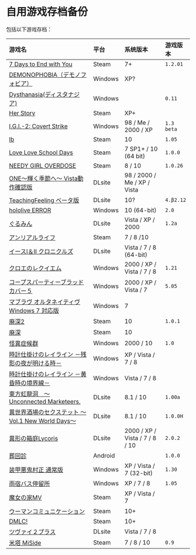 # 自用游戏存档备份

包括以下游戏存档：

| 游戏名 | 平台 | 系统版本 | 游戏版本 |
| :---------------------- | :------ | :---- | :------ |
| [7 Days to End with You](Seven%20Days%20to%20End%20with%20You) | Steam | 7+ | `1.2.01` |
| [DEMONOPHOBIA（デモノフォビア）](Demonophobia) | Windows | XP? | |
| [Dysthanasia(ディスタナジア)](Dysthanasia) | Windows |  | `0.11` |
| [Her Story](HerStory) | Steam | XP+ | |
| [I.G.I.-2: Covert Strike](IGI%202) | Windows | 98 / Me / 2000 / XP | `1.3 beta` |
| [Ib](Ib) | Steam | 10 | `1.05` |
| [Love Love School Days](LoveLoveSchoolDays) | Steam | 7 SP1+ / 10 (64 bit) | `1.0.0` |
| [NEEDY GIRL OVERDOSE](NEEDY%20GIRL%20OVERDOSE) | Steam | 8 / 10 | `1.0.26` |
| [ONE～輝く季節へ～ Vista動作確認版](ONE_FV) | DLsite | 98 / 2000 / Me / XP / Vista |  |
| [TeachingFeeling ベータ版](TeachingFeeling-4.%CE%B22) | DLsite | 10? | `4.β2.12` |
| [hololive ERROR](hololive%20ERROR) | Windows | 10 (64-bit) | `2.0` |
| [ぐるみん](GURUMIN) | DLsite | Vista / XP / 2000 | `1.2a` |
| [アンリアルライフ](UNREAL_LIFE) | Steam | 7 / 8 /10 |  |
| [イースI＆II クロニクルズ](YsC) | DLsite | Vista / 7 / 8 (64-bit) |  |
| [クロエのレクイエム](cloe) | Windows | 2000 / XP / Vista / 7 / 8 | `1.21` |
| [コープスパーティーブラッドカバー５](CorpsePartyBC_5) | Windows | 2000 / XP / Vista / 7 | `5.05` |
| [マブラヴ オルタネイティヴ Windows 7 対応版](%E3%83%9E%E3%83%96%E3%83%A9%E3%83%B4%E3%82%AA%E3%83%AB%E3%82%BF%E3%83%8D%E3%82%A4%E3%83%86%E3%82%A3%E3%83%B4Latest) | Windows | 7 |  |
| [廃深2](haishin2) | Steam | 10 |  `1.0.1`  |
| [廃深](haishin) | Steam | 10 |  |
| [怪異症候群](%E6%80%AA%E7%95%B0%E7%97%87%E5%80%99%E7%BE%A4) | Windows | 2000 / 10 | `1.0` |
| [時計仕掛けのレイライン －残影の夜が明ける時－]() | Windows | XP / Vista / 7 / 8 |  |
| [時計仕掛けのレイライン －黄昏時の境界線－]() | Windows | Vista / 7 / 8 |  |
| [東方虹龍洞　～ Unconnected Marketeers.](th18) | DLsite | 8.1 / 10 | `1.00a` |
| [異世界酒場のセクステット ～Vol.1 New World Days～]() | DLsite | 8.1 / 10 | `1.0.0H` |
| [異形の箱庭Lycoris](%E7%95%B0%E5%BD%A2%E3%81%AE%E7%AE%B1%E5%BA%AD%E3%80%80%E3%80%80Lycoris.2.0.2) | DLsite | 2000 / XP / Vista / 7 / 8 / 10 | `2.0.2` |
| [葬回診](com.uniteatsushi.sokaishin) | Android |  | `1.0.0` |
| [装甲悪鬼村正 通常版](%E8%A3%85%E7%94%B2%E6%82%AA%E9%AC%BC%E6%9D%91%E6%AD%A3) | Windows | XP / Vista / 7 (32-bit) | `1.30` |
| [雨宿バス停留所](abt) | Windows | XP / 7 / 8 | `1.05` |
| [魔女の家MV](%E9%AD%94%E5%A5%B3%E3%81%AE%E5%AE%B6MV) | Steam | XP / Vista / 7 |  |
| [ウーマンコミュニケーション](WomanCommunication) | Steam | 10+ |  |
| [DMLC!](DMLC) | Steam | 10+ |  |
| [ツヴァイ２プラス](ZWEI2P) | DLsite | Vista / 7 / 8 |  |
| [米塔 MiSide](MiSideFull) | Steam | 7 / 8 / 10 | `0.9` |


<!-- |   | [Only Up!](OnlyUP) | Windows | | `20230621` |   -->
<!-- | [ピアノ～紅楼館の隷嬢達～](./) | Windows | XP / Me / 98 / 2000 |  | -->
<!-- | [シンフォニック＝レイン 普及版](./) | Windows | 98SE / ME / 2000 / XP |  | -->
<!-- | [リトル・ウィッチ パルフェ 〜黒猫印の魔法屋さん〜](./) | Windows | 98 / Me / 2000 / XP |  | -->
<!-- | [NOeSIS-嘘を吐いた記憶の物語-](Noesis01) | Freem! | XP / Vista / 7 | `1.11` | -->
<!-- | [NOeSIS02-羽化-](Noesis02) | Freem! | XP / Vista / 7 | `1.05` | -->

